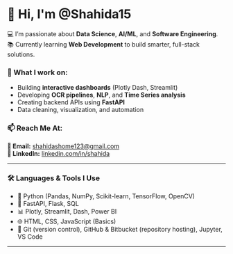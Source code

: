 # 👋 Hi, I'm @Shahida15

💻 I’m passionate about **Data Science**, **AI/ML**, and **Software Engineering**.  
📚 Currently learning **Web Development** to build smarter, full-stack solutions.

### 🧠 What I work on:
- Building **interactive dashboards** (Plotly Dash, Streamlit)
- Developing **OCR pipelines**, **NLP**, and **Time Series analysis**
- Creating backend APIs using **FastAPI**
- Data cleaning, visualization, and automation

### 📫 Reach Me At:
**📧 Email:** shahidashome123@gmail.com  
**🔗 LinkedIn:** [linkedin.com/in/shahida](https://www.linkedin.com/in/shahida)

---

### 🛠️ Languages & Tools I Use

- 🐍 Python (Pandas, NumPy, Scikit-learn, TensorFlow, OpenCV)  
- 🧪 FastAPI, Flask, SQL  
- 📊 Plotly, Streamlit, Dash, Power BI  
- 🌐 HTML, CSS, JavaScript (Basics)  
- 🔧 Git (version control), GitHub & Bitbucket (repository hosting), Jupyter, VS Code

---
